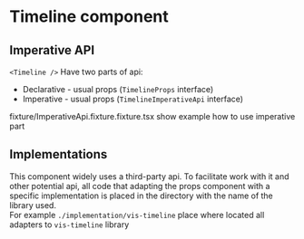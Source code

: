 # Timeline component

## Imperative API

`<Timeline />` Have two parts of api:

- Declarative - usual props (`TimelineProps` interface)
- Imperative - usual props (`TimelineImperativeApi` interface)

fixture/ImperativeApi.fixture.fixture.tsx show example how to use imperative part

## Implementations

This component widely uses a third-party api.
To facilitate work with it and other potential api, all code that adapting the props component with a specific implementation is placed in the directory with the name of the library used.  
For example `./implementation/vis-timeline` place where located all adapters to `vis-timeline` library
